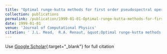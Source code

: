 ```yaml
---
title: "Optimal runge-kutta methods for first order pseudospectral operators"
collection: publications
permalink: /publication/1999-01-01-Optimal-runge-kutta-methods-for-first-order-pseudospectral-operators
date: 1999-01-01
venue: 'Journal of Computational Physics'
citation: ' J.L. Mead,  R.A. Renaut, &quot;Optimal runge-kutta methods for first order pseudospectral operators.&quot; Journal of Computational Physics, 1999.'
---
```

Use [Google Scholar](https://scholar.google.com/scholar?q=Optimal+runge+kutta+methods+for+first+order+pseudospectral+operators){:target="_blank"} for full citation